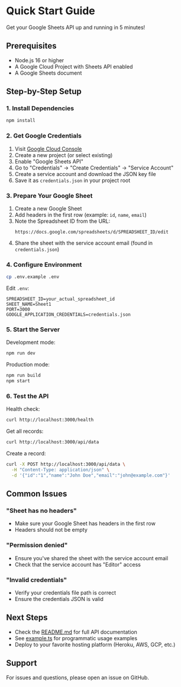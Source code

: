 # Quick Start Guide

Get your Google Sheets API up and running in 5 minutes!

## Prerequisites

- Node.js 16 or higher
- A Google Cloud Project with Sheets API enabled
- A Google Sheets document

## Step-by-Step Setup

### 1. Install Dependencies

```bash
npm install
```

### 2. Get Google Credentials

1. Visit [Google Cloud Console](https://console.cloud.google.com/)
2. Create a new project (or select existing)
3. Enable "Google Sheets API"
4. Go to "Credentials" → "Create Credentials" → "Service Account"
5. Create a service account and download the JSON key file
6. Save it as `credentials.json` in your project root

### 3. Prepare Your Google Sheet

1. Create a new Google Sheet
2. Add headers in the first row (example: `id`, `name`, `email`)
3. Note the Spreadsheet ID from the URL:
   ```
   https://docs.google.com/spreadsheets/d/SPREADSHEET_ID/edit
   ```
4. Share the sheet with the service account email (found in `credentials.json`)

### 4. Configure Environment

```bash
cp .env.example .env
```

Edit `.env`:

```env
SPREADSHEET_ID=your_actual_spreadsheet_id
SHEET_NAME=Sheet1
PORT=3000
GOOGLE_APPLICATION_CREDENTIALS=credentials.json
```

### 5. Start the Server

Development mode:
```bash
npm run dev
```

Production mode:
```bash
npm run build
npm start
```

### 6. Test the API

Health check:
```bash
curl http://localhost:3000/health
```

Get all records:
```bash
curl http://localhost:3000/api/data
```

Create a record:
```bash
curl -X POST http://localhost:3000/api/data \
  -H "Content-Type: application/json" \
  -d '{"id":"1","name":"John Doe","email":"john@example.com"}'
```

## Common Issues

### "Sheet has no headers"
- Make sure your Google Sheet has headers in the first row
- Headers should not be empty

### "Permission denied"
- Ensure you've shared the sheet with the service account email
- Check that the service account has "Editor" access

### "Invalid credentials"
- Verify your credentials file path is correct
- Ensure the credentials JSON is valid

## Next Steps

- Check the [README.md](README.md) for full API documentation
- See [example.ts](example.ts) for programmatic usage examples
- Deploy to your favorite hosting platform (Heroku, AWS, GCP, etc.)

## Support

For issues and questions, please open an issue on GitHub.
